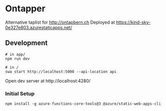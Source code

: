 # Ontapper

Alternative taplist for http://ontapbern.ch
Deployed at https://kind-sky-0e327e803.azurestaticapps.net/

## Development

```
# in app/
npm run dev

# in /
swa start http://localhost:5000 --api-location api
```

Open dev server at http://localhost:4280/

### Initial Setup

```
npm install -g azure-functions-core-tools@3 @azure/static-web-apps-cli
```
